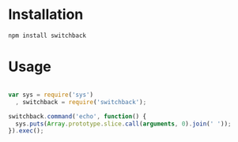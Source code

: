 # Installation

`npm install switchback`

# Usage

```javascript

var sys = require('sys')
  , switchback = require('switchback');

switchback.command('echo', function() {
  sys.puts(Array.prototype.slice.call(arguments, 0).join(' '));
}).exec();

```